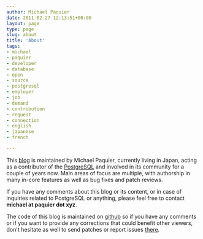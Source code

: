 ```yaml
---
author: Michael Paquier
date: 2011-02-27 12:13:51+00:00
layout: page
type: page
slug: about
title: 'About'
tags:
- michael
- paquier
- developer
- database
- open
- source
- postgresql
- employer
- job
- demand
- contribution
- request
- connection
- english
- japanese
- french

---
```


This [blog](/) is maintained by Michael Paquier, currently living in Japan,
acting as a contributor of the [PostgreSQL](http://postgresql.org/) and
involved in its community for a couple of years now. Main areas of focus
are multiple, with authorship in many in-core features as well as bug fixes
and patch reviews.

If you have any comments about this blog or its content, or in case of
inquiries related to PostgreSQL or anything, please feel free to
contact <b>michael at paquier dot xyz</b>.

The code of this blog is maintained on [github](https://github.com/michaelpq/michaelpq.github.io)
so if you have any comments or if you want to provide any corrections that
could benefit other viewers, don't hesitate as well to send patches or
report issues [there](https://github.com/michaelpq/michaelpq.github.io).
